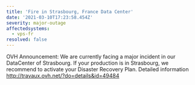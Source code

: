 ```yaml
---
title: 'Fire in Strasbourg, France Data Center'
date: '2021-03-10T17:23:58.454Z'
severity: major-outage
affectedsystems:
  - vps-fr
resolved: false
---
```

OVH Announcement: We are currently facing a major incident in our DataCenter of Strasbourg. If your production is in Strasbourg, we recommend to activate your Disaster Recovery Plan. Detailed information http://travaux.ovh.net/?do=details&id=49484

<!--- language code: en -->

